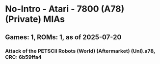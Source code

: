 # No-Intro - Atari - 7800 (A78) (Private) MIAs
## Games: 1, ROMs: 1, as of 2025-07-20

### Attack of the PETSCII Robots (World) (Aftermarket) (Unl).a78, CRC: 6b59ffa4
